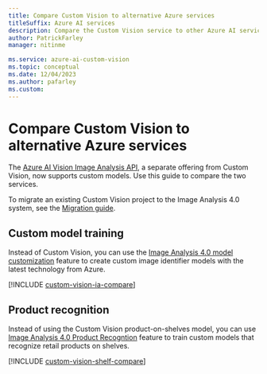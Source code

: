 ```yaml
---
title: Compare Custom Vision to alternative Azure services
titleSuffix: Azure AI services
description: Compare the Custom Vision service to other Azure AI services that offer the same or similar features.
author: PatrickFarley
manager: nitinme

ms.service: azure-ai-custom-vision
ms.topic: conceptual
ms.date: 12/04/2023
ms.author: pafarley
ms.custom: 
---
```


# Compare Custom Vision to alternative Azure services

The [Azure AI Vision Image Analysis API](../computer-vision/overview-image-analysis.md), a separate offering from Custom Vision, now supports custom models. Use this guide to compare the two services.

To migrate an existing Custom Vision project to the Image Analysis 4.0 system, see the [Migration guide](../../computer-vision/how-to/migrate-from-custom-vision.md).

## Custom model training

Instead of Custom Vision, you can use the [Image Analysis 4.0 model customization](../computer-vision/how-to/model-customization.md) feature to create custom image identifier models with the latest technology from Azure.

[!INCLUDE [custom-vision-ia-compare](../../computer-vision/includes/custom-vision-ia-compare.md)]

## Product recognition

Instead of using the Custom Vision product-on-shelves model, you can use [Image Analysis 4.0 Product Recogntion](/azure/ai-services/computer-vision/concept-shelf-analysis) feature to train custom models that recognize retail products on shelves.

[!INCLUDE [custom-vision-shelf-compare](../../computer-vision/includes/custom-vision-shelf-compare.md)]
